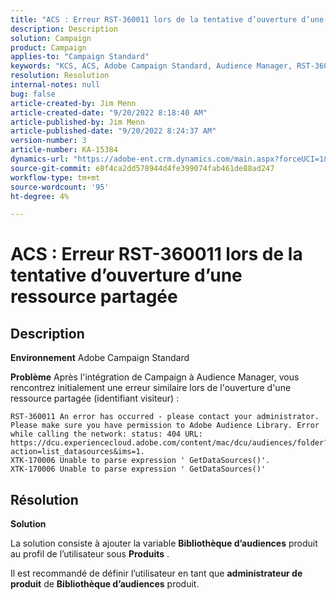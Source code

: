 ```yaml
---
title: "ACS : Erreur RST-360011 lors de la tentative d’ouverture d’une ressource partagée"
description: Description
solution: Campaign
product: Campaign
applies-to: "Campaign Standard"
keywords: "KCS, ACS, Adobe Campaign Standard, Audience Manager, RST-360011, erreur, ouvrir une ressource partagée"
resolution: Resolution
internal-notes: null
bug: false
article-created-by: Jim Menn
article-created-date: "9/20/2022 8:18:40 AM"
article-published-by: Jim Menn
article-published-date: "9/20/2022 8:24:37 AM"
version-number: 3
article-number: KA-15384
dynamics-url: "https://adobe-ent.crm.dynamics.com/main.aspx?forceUCI=1&pagetype=entityrecord&etn=knowledgearticle&id=b3a386d3-bc38-ed11-9db1-0022480866ad"
source-git-commit: e8f4ca2dd578944d4fe399074fab461de88ad247
workflow-type: tm+mt
source-wordcount: '95'
ht-degree: 4%

---
```


# ACS : Erreur RST-360011 lors de la tentative d’ouverture d’une ressource partagée

## Description


<b>Environnement</b>
Adobe Campaign Standard

<b>Problème</b>
Après l&#39;intégration de Campaign à Audience Manager, vous rencontrez initialement une erreur similaire lors de l&#39;ouverture d&#39;une ressource partagée (identifiant visiteur) :


```
RST-360011 An error has occurred - please contact your administrator.
Please make sure you have permission to Adobe Audience Library. Error while calling the network: status: 404 URL: https://dcu.experiencecloud.adobe.com/content/mac/dcu/audiences/folder?action=list_datasources&ims=1.
XTK-170006 Unable to parse expression ' GetDataSources()'.
XTK-170006 Unable to parse expression ' GetDataSources()'
```





## Résolution


<b>Solution</b>

La solution consiste à ajouter la variable <b>Bibliothèque d’audiences</b> produit au profil de l’utilisateur sous <b>Produits</b> .

Il est recommandé de définir l’utilisateur en tant que <b>administrateur de produit</b> de <b>Bibliothèque d’audiences</b> produit.
